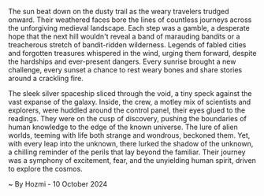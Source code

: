 
The sun beat down on the dusty trail as the weary travelers trudged onward. Their weathered faces bore the lines of countless journeys across the unforgiving medieval landscape. Each step was a gamble, a desperate hope that the next hill wouldn't reveal a band of marauding bandits or a treacherous stretch of bandit-ridden wilderness. Legends of fabled cities and forgotten treasures whispered in the wind, urging them forward, despite the hardships and ever-present dangers. Every sunrise brought a new challenge, every sunset a chance to rest weary bones and share stories around a crackling fire.

The sleek silver spaceship sliced through the void, a tiny speck against the vast expanse of the galaxy. Inside, the crew, a motley mix of scientists and explorers, were huddled around the control panel, their eyes glued to the readings. They were on the cusp of discovery, pushing the boundaries of human knowledge to the edge of the known universe. The lure of alien worlds, teeming with life both strange and wondrous, beckoned them. Yet, with every leap into the unknown, there lurked the shadow of the unknown, a chilling reminder of the perils that lay beyond the familiar. Their journey was a symphony of excitement, fear, and the unyielding human spirit, driven to explore the cosmos. 

~ By Hozmi - 10 October 2024
